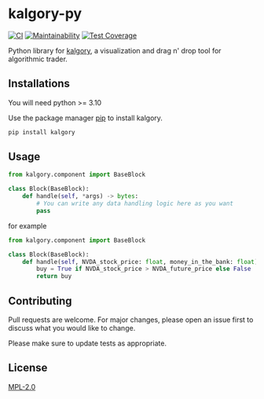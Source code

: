 # kalgory-py

[![CI](https://github.com/kalgory-com/kalgory-py/actions/workflows/ci.yaml/badge.svg)](https://github.com/kalgory-com/kalgory-py/actions/workflows/ci.yaml)
[![Maintainability](https://api.codeclimate.com/v1/badges/354248f7e34319db351e/maintainability)](https://codeclimate.com/github/kalgory-com/kalgory-py/maintainability)
[![Test Coverage](https://api.codeclimate.com/v1/badges/354248f7e34319db351e/test_coverage)](https://codeclimate.com/github/kalgory-com/kalgory-py/test_coverage)

Python library for [kalgory](https://kalgory.com), a visualization and drag n' drop tool for algorithmic trader. 

## Installations

You will need python >= 3.10

Use the package manager [pip](https://pip.pypa.io/en/stable/) to install kalgory.

```bash
pip install kalgory
```

## Usage

```python
from kalgory.component import BaseBlock

class Block(BaseBlock):
    def handle(self, *args) -> bytes:
        # You can write any data handling logic here as you want
        pass
```
for example
```python
from kalgory.component import BaseBlock

class Block(BaseBlock):
    def handle(self, NVDA_stock_price: float, money_in_the_bank: float) -> bool:
        buy = True if NVDA_stock_price > NVDA_future_price else False
        return buy
```


## Contributing

Pull requests are welcome. For major changes, please open an issue first
to discuss what you would like to change.

Please make sure to update tests as appropriate.

## License

[MPL-2.0](https://choosealicense.com/licenses/mpl-2.0/)
